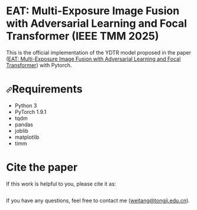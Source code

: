 # EAT: Multi-Exposure Image Fusion with Adversarial Learning and Focal Transformer (IEEE TMM 2025)

This is the official implementation of the YDTR model proposed in the paper ([EAT: Multi-Exposure Image Fusion with Adversarial Learning and Focal Transformer]([https://ieeexplore.ieee.org/document/9834137](https://ieeexplore.ieee.org/document/10856743))) with Pytorch.

<h1 dir="auto"><a id="user-content-requirements" class="anchor" aria-hidden="true" href="#requirements"><svg class="octicon octicon-link" viewBox="0 0 16 16" version="1.1" width="16" height="16" aria-hidden="true"><path fill-rule="evenodd" d="M7.775 3.275a.75.75 0 001.06 1.06l1.25-1.25a2 2 0 112.83 2.83l-2.5 2.5a2 2 0 01-2.83 0 .75.75 0 00-1.06 1.06 3.5 3.5 0 004.95 0l2.5-2.5a3.5 3.5 0 00-4.95-4.95l-1.25 1.25zm-4.69 9.64a2 2 0 010-2.83l2.5-2.5a2 2 0 012.83 0 .75.75 0 001.06-1.06 3.5 3.5 0 00-4.95 0l-2.5 2.5a3.5 3.5 0 004.95 4.95l1.25-1.25a.75.75 0 00-1.06-1.06l-1.25 1.25a2 2 0 01-2.83 0z"></path></svg></a>Requirements</h1>
<ul dir="auto">
<li>Python 3</li>
<li>PyTorch 1.9.1</li>
<li>tqdm</li>
<li>pandas</li>
<li>joblib</li>
<li>matplotlib</li>
<li>timm</li>
</ul>


# Cite the paper
If this work is helpful to you, please cite it as:</p>
<div class="snippet-clipboard-content notranslate position-relative overflow-auto" data-snippet-clipboard-copy-content="@ARTICLE{Tang_2025_EAT,
  author={Tang, Wei and He, Fazhi},
  journal={IEEE Transactions on Multimedia}, 
  title={EAT: Multi-Exposure Image Fusion with Adversarial Learning and Focal Transformer}, 
  year={2025},
  volume={}, 
  number={},
  pages={5413-5428},
  doi={10.1109/TMM.2025.3535390}}"><pre class="notranslate"><code@ARTICLE{Tang_2025_EAT,
  author={Tang, Wei and He, Fazhi},
  journal={IEEE Transactions on Multimedia}, 
  title={EAT: Multi-Exposure Image Fusion with Adversarial Learning and Focal Transformer}, 
  year={2025},
  volume={}, 
  number={},
  pages={5413-5428},
  doi={10.1109/TMM.2025.3535390}}
</code></pre></div>

If you have any questions,  feel free to contact me (<a href="mailto:weitang@tongji.edu.cn">weitang@tongji.edu.cn</a>).
